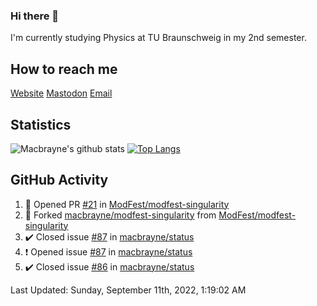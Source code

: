 ### Hi there 👋
I'm currently studying Physics at TU Braunschweig in my 2nd semester.

## How to reach me
[Website](https://florentin-schleuss.de)
[Mastodon](https://norden.social/@florentin)
[Email](mailto:hello@macbrayne.de)

## Statistics
![Macbrayne's github stats](https://github-readme-stats.vercel.app/api?username=macbrayne&count_private=true&show_icons=true&hide_rank=true&custom_title=macbrayne's%20GitHub%20Stats)
[![Top Langs](https://github-readme-stats.vercel.app/api/top-langs/?username=macbrayne&exclude_repo=liftron&layout=compact)](https://github.com/anuraghazra/github-readme-stats)
## GitHub Activity

<!--RECENT_ACTIVITY:start-->
1. 💪 Opened PR [#21](https://github.com/ModFest/modfest-singularity/pull/21) in [ModFest/modfest-singularity](https://github.com/ModFest/modfest-singularity)
2. 🔱 Forked [macbrayne/modfest-singularity](https://github.com/macbrayne/modfest-singularity) from [ModFest/modfest-singularity](https://github.com/ModFest/modfest-singularity)
3. ✔️ Closed issue [#87](https://github.com/macbrayne/status/issues/87) in [macbrayne/status](https://github.com/macbrayne/status)
4. ❗️ Opened issue [#87](https://github.com/macbrayne/status/issues/87) in [macbrayne/status](https://github.com/macbrayne/status)
5. ✔️ Closed issue [#86](https://github.com/macbrayne/status/issues/86) in [macbrayne/status](https://github.com/macbrayne/status)
<!--RECENT_ACTIVITY:end-->

<!--RECENT_ACTIVITY:last_update-->
Last Updated: Sunday, September 11th, 2022, 1:19:02 AM
<!--RECENT_ACTIVITY:last_update_end-->


<!--
**macbrayne/macbrayne** is a ✨ _special_ ✨ repository because its `README.md` (this file) appears on your GitHub profile.

Here are some ideas to get you started:

- 🔭 I’m currently working on ...
- 🌱 I’m currently learning ...
- 👯 I’m looking to collaborate on ...
- 🤔 I’m looking for help with ...
- 💬 Ask me about ...
- 📫 How to reach me: ...
- 😄 Pronouns: ...
- ⚡ Fun fact: ...
-->
